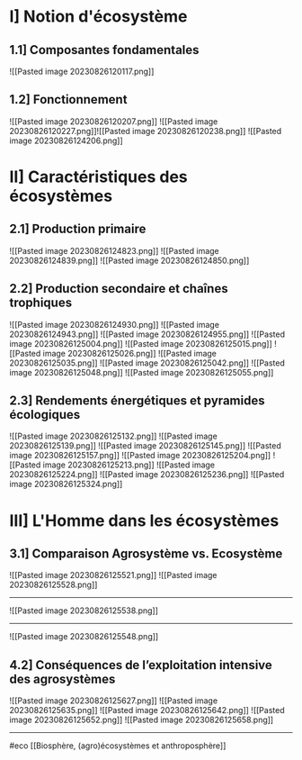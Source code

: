 
# I] Notion d'écosystème

## 1.1] Composantes fondamentales
![[Pasted image 20230826120117.png]]

## 1.2] Fonctionnement 
![[Pasted image 20230826120207.png]]
![[Pasted image 20230826120227.png]]![[Pasted image 20230826120238.png]]
![[Pasted image 20230826124206.png]]

# II] Caractéristiques des écosystèmes

## 2.1] Production primaire

![[Pasted image 20230826124823.png]]
![[Pasted image 20230826124839.png]]
![[Pasted image 20230826124850.png]]

## 2.2] Production secondaire et chaînes trophiques

![[Pasted image 20230826124930.png]]
![[Pasted image 20230826124943.png]]
![[Pasted image 20230826124955.png]]
![[Pasted image 20230826125004.png]]
![[Pasted image 20230826125015.png]]
![[Pasted image 20230826125026.png]]
![[Pasted image 20230826125035.png]]
![[Pasted image 20230826125042.png]]
![[Pasted image 20230826125048.png]]
![[Pasted image 20230826125055.png]]

## 2.3] Rendements énergétiques et pyramides écologiques

![[Pasted image 20230826125132.png]]
![[Pasted image 20230826125139.png]]
![[Pasted image 20230826125145.png]]
![[Pasted image 20230826125157.png]]
![[Pasted image 20230826125204.png]]
![[Pasted image 20230826125213.png]]
![[Pasted image 20230826125224.png]]
![[Pasted image 20230826125236.png]]
![[Pasted image 20230826125324.png]]

# III] L'Homme dans les écosystèmes

## 3.1]  Comparaison Agrosystème vs. Ecosystème

![[Pasted image 20230826125521.png]]
![[Pasted image 20230826125528.png]]
___
![[Pasted image 20230826125538.png]]
___
![[Pasted image 20230826125548.png]]

## 4.2] Conséquences de l’exploitation intensive des agrosystèmes

![[Pasted image 20230826125627.png]]
![[Pasted image 20230826125635.png]]
![[Pasted image 20230826125642.png]]
![[Pasted image 20230826125652.png]]
![[Pasted image 20230826125658.png]]



_____
#eco [[Biosphère, (agro)écosystèmes et anthroposphère]]
